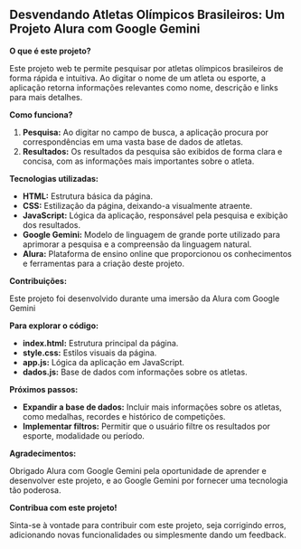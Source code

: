 ## Desvendando Atletas Olímpicos Brasileiros: Um Projeto Alura com Google Gemini

**O que é este projeto?**

Este projeto web te permite pesquisar por atletas olímpicos brasileiros de forma rápida e intuitiva. Ao digitar o nome de um atleta ou esporte, a aplicação retorna informações relevantes como nome, descrição e links para mais detalhes.

**Como funciona?**

1. **Pesquisa:** Ao digitar no campo de busca, a aplicação procura por correspondências em uma vasta base de dados de atletas.
2. **Resultados:** Os resultados da pesquisa são exibidos de forma clara e concisa, com as informações mais importantes sobre o atleta.

**Tecnologias utilizadas:**

* **HTML:** Estrutura básica da página.
* **CSS:** Estilização da página, deixando-a visualmente atraente.
* **JavaScript:** Lógica da aplicação, responsável pela pesquisa e exibição dos resultados.
* **Google Gemini:** Modelo de linguagem de grande porte utilizado para aprimorar a pesquisa e a compreensão da linguagem natural.
* **Alura:** Plataforma de ensino online que proporcionou os conhecimentos e ferramentas para a criação deste projeto.

**Contribuições:**

Este projeto foi desenvolvido durante uma imersão da Alura com Google Gemini

**Para explorar o código:**

* **index.html:** Estrutura principal da página.
* **style.css:** Estilos visuais da página.
* **app.js:** Lógica da aplicação em JavaScript.
* **dados.js:** Base de dados com informações sobre os atletas.

**Próximos passos:**

* **Expandir a base de dados:** Incluir mais informações sobre os atletas, como medalhas, recordes e histórico de competições.
* **Implementar filtros:** Permitir que o usuário filtre os resultados por esporte, modalidade ou período.

**Agradecimentos:**

Obrigado Alura com Google Gemini pela oportunidade de aprender e desenvolver este projeto, e ao Google Gemini por fornecer uma tecnologia tão poderosa.

**Contribua com este projeto!**

Sinta-se à vontade para contribuir com este projeto, seja corrigindo erros, adicionando novas funcionalidades ou simplesmente dando um feedback.
